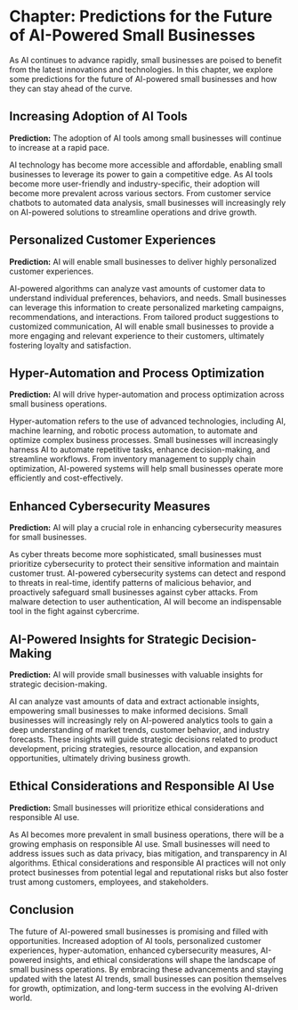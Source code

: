 Chapter: Predictions for the Future of AI-Powered Small Businesses
==================================================================

As AI continues to advance rapidly, small businesses are poised to benefit from the latest innovations and technologies. In this chapter, we explore some predictions for the future of AI-powered small businesses and how they can stay ahead of the curve.

Increasing Adoption of AI Tools
-------------------------------

**Prediction:** The adoption of AI tools among small businesses will continue to increase at a rapid pace.

AI technology has become more accessible and affordable, enabling small businesses to leverage its power to gain a competitive edge. As AI tools become more user-friendly and industry-specific, their adoption will become more prevalent across various sectors. From customer service chatbots to automated data analysis, small businesses will increasingly rely on AI-powered solutions to streamline operations and drive growth.

Personalized Customer Experiences
---------------------------------

**Prediction:** AI will enable small businesses to deliver highly personalized customer experiences.

AI-powered algorithms can analyze vast amounts of customer data to understand individual preferences, behaviors, and needs. Small businesses can leverage this information to create personalized marketing campaigns, recommendations, and interactions. From tailored product suggestions to customized communication, AI will enable small businesses to provide a more engaging and relevant experience to their customers, ultimately fostering loyalty and satisfaction.

Hyper-Automation and Process Optimization
-----------------------------------------

**Prediction:** AI will drive hyper-automation and process optimization across small business operations.

Hyper-automation refers to the use of advanced technologies, including AI, machine learning, and robotic process automation, to automate and optimize complex business processes. Small businesses will increasingly harness AI to automate repetitive tasks, enhance decision-making, and streamline workflows. From inventory management to supply chain optimization, AI-powered systems will help small businesses operate more efficiently and cost-effectively.

Enhanced Cybersecurity Measures
-------------------------------

**Prediction:** AI will play a crucial role in enhancing cybersecurity measures for small businesses.

As cyber threats become more sophisticated, small businesses must prioritize cybersecurity to protect their sensitive information and maintain customer trust. AI-powered cybersecurity systems can detect and respond to threats in real-time, identify patterns of malicious behavior, and proactively safeguard small businesses against cyber attacks. From malware detection to user authentication, AI will become an indispensable tool in the fight against cybercrime.

AI-Powered Insights for Strategic Decision-Making
-------------------------------------------------

**Prediction:** AI will provide small businesses with valuable insights for strategic decision-making.

AI can analyze vast amounts of data and extract actionable insights, empowering small businesses to make informed decisions. Small businesses will increasingly rely on AI-powered analytics tools to gain a deep understanding of market trends, customer behavior, and industry forecasts. These insights will guide strategic decisions related to product development, pricing strategies, resource allocation, and expansion opportunities, ultimately driving business growth.

Ethical Considerations and Responsible AI Use
---------------------------------------------

**Prediction:** Small businesses will prioritize ethical considerations and responsible AI use.

As AI becomes more prevalent in small business operations, there will be a growing emphasis on responsible AI use. Small businesses will need to address issues such as data privacy, bias mitigation, and transparency in AI algorithms. Ethical considerations and responsible AI practices will not only protect businesses from potential legal and reputational risks but also foster trust among customers, employees, and stakeholders.

Conclusion
----------

The future of AI-powered small businesses is promising and filled with opportunities. Increased adoption of AI tools, personalized customer experiences, hyper-automation, enhanced cybersecurity measures, AI-powered insights, and ethical considerations will shape the landscape of small business operations. By embracing these advancements and staying updated with the latest AI trends, small businesses can position themselves for growth, optimization, and long-term success in the evolving AI-driven world.
